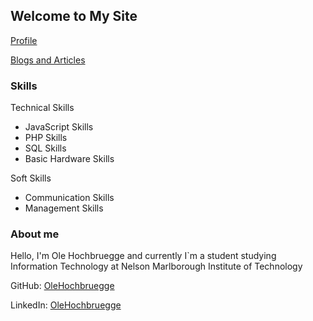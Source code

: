 ## Welcome to My Site

[Profile](README3.md)

[Blogs and Articles](README2.md)

### Skills

Technical Skills

* JavaScript Skills
* PHP Skills
* SQL Skills
* Basic Hardware Skills

Soft Skills

* Communication Skills
* Management Skills

### About me

Hello, I'm Ole Hochbruegge and currently I`m a student studying Information Technology at Nelson Marlborough Institute of Technology

GitHub: [OleHochbruegge](https://github.com/OleHochbrueggehttps:/)

LinkedIn: [OleHochbruegge](https://www.linkedin.com/in/ole-hochbrügge-464a1420b/)
